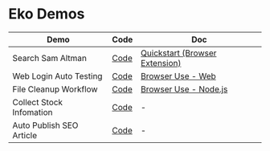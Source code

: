 # Eko Demos

| Demo     | Code     | Doc | 
|----------|----------|----------|
| Search Sam Altman    | [Code](https://github.com/FellouAI/eko-demos/tree/main/browser-extension-quickstart)   |[Quickstart (Browser Extension)](https://eko.fellou.ai/docs/getting-started/quickstart/)
| Web Login Auto Testing    | [Code](https://github.com/FellouAI/eko-demos/tree/main/browser-extension-stock)   | [Browser Use - Web](https://eko.fellou.ai/docs/browseruse/browser-web/)
| File Cleanup Workflow    | [Code](https://github.com/FellouAI/eko-demos/tree/main/browser-extension-stock)   | [Browser Use - Node.js](https://eko.fellou.ai/docs/computeruse/computer-node/)
| Collect Stock Infomation    | [Code](https://github.com/FellouAI/eko-demos/tree/main/browser-extension-stock)   | -
| Auto Publish SEO Article    | [Code](https://github.com/FellouAI/eko-demos/tree/main/browser-extension-stock)   | -